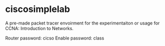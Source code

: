 # ciscosimplelab
A pre-made packet tracer envoirment for the experimentaiton or usage for CCNA: Introduction to Networks. 

Router password: cicso
Enable password: class

